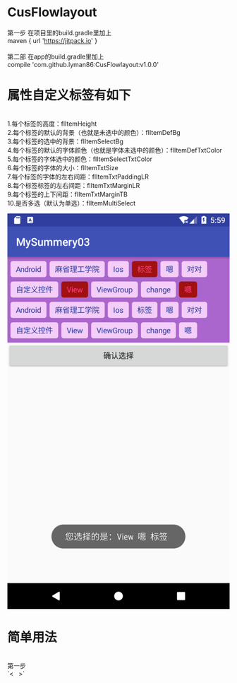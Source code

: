 # CusFlowlayout
第一步 在项目里的build.gradle里加上 
<br>
maven { url 'https://jitpack.io' }
<br>
<br>
第二部 在app的build.gradle里加上 
<br>
compile 'com.github.lyman86:CusFlowlayout:v1.0.0'
<br>
# 属性自定义标签有如下
<br>
1.每个标签的高度：flItemHeight
<br>
2.每个标签的默认的背景（也就是未选中的颜色）：flItemDefBg
<br>
3.每个标签的选中的背景：flItemSelectBg
<br>
4.每个标签的默认的字体颜色（也就是字体未选中的颜色）：flItemDefTxtColor
<br>
5.每个标签的字体选中的颜色：flItemSelectTxtColor
<br>
6.每个标签的字体的大小：flItemTxtSize
<br>
7.每个标签的字体的左右间距：flItemTxtPaddingLR
<br>
8.每个标签标签的左右间距：flItemTxtMarginLR
<br>
9.每个标签的上下间距：flItemTxtMarginTB
<br>
10.是否多选（默认为单选）：flItemMultiSelect
<br>

![image](https://github.com/lyman86/CusFlowlayout/blob/master/app/screenshots/Screenshot_1524117570.png)

# 简单用法
<br>
第一步
<br>
`<
   <ly.cusflowlayout.BaseCusFlowLayout
        android:id="@+id/cusFlowLayout"
        android:layout_width="match_parent"
        android:layout_height="wrap_content"
        android:background="@android:color/holo_purple"
        lyman:flItemDefBg="@drawable/lyman_fl_def_item_bg2"
        lyman:flItemDefTxtColor="@color/colorPrimaryDark"
        lyman:flItemHeight="30dp"
        lyman:flItemMultiSelect="true"
        lyman:flItemSelectBg="@drawable/lyman_fl_select_item_bg2"
        lyman:flItemSelectTxtColor="@color/colorAccent"
        lyman:flItemTxtMarginLR="6dp"
        lyman:flItemTxtMarginTB="8dp"
        lyman:flItemTxtPaddingLR="10dp"
        lyman:flItemTxtSize="14" />
>`        

